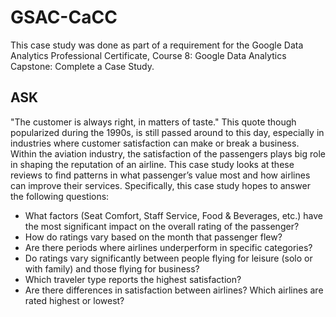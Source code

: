 # GSAC-CaCC

This case study was done as part of a requirement for the Google Data Analytics Professional Certificate, Course 8: Google Data Analytics Capstone: Complete a Case Study.

## ASK

"The customer is always right, in matters of taste." This quote though popularized during the 1990s, is still passed around to this day, especially in industries where customer satisfaction can make or break a business. Within the aviation industry, the satisfaction of the passengers plays big role in shaping the reputation of an airline. This case study looks at these reviews to find patterns in what passenger’s value most and how airlines can improve their services. Specifically, this case study hopes to answer the following questions:

* What factors (Seat Comfort, Staff Service, Food & Beverages, etc.) have the most significant impact on the overall rating of the passenger?
* How do ratings vary based on the month that passenger flew?
* Are there periods where airlines underperform in specific categories?
* Do ratings vary significantly between people flying for leisure (solo or with family) and those flying for business?
* Which traveler type reports the highest satisfaction?
* Are there differences in satisfaction between airlines? Which airlines are rated highest or lowest?
